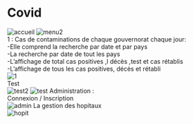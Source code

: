 # Covid
![accueil](https://github.com/eyatab/Covid/assets/79045818/37e28d21-8191-490d-b4fd-2ca4e56e2d63)
![menu2](https://github.com/eyatab/Covid/assets/79045818/52379082-f053-4083-a496-edd5f35125c6)  
1 :  Cas de contaminations de chaque gouvernorat chaque jour:  
-Elle comprend la recherche par date et par pays  
-La recherche par date  de tout les pays  
-L’affichage de total cas positives ,l décès ,test et cas rétablis  
-L’affichage de tous les cas positives, décès et rétabli   
![1](https://github.com/eyatab/Covid/assets/79045818/ad7b87cd-de92-4bbd-be0b-088525e3c988)  
Test  
![test2](https://github.com/eyatab/Covid/assets/79045818/b8450ccf-a878-484b-8450-ef484952aaa2)
![test](https://github.com/eyatab/Covid/assets/79045818/ca292481-f217-4f12-9e9b-f7939d345e6b)
Administration :  
Connexion / Inscription   
![admin](https://github.com/eyatab/Covid/assets/79045818/b7f08961-83b2-4cc6-9fb1-bb5f2268f6b5)
La gestion des hopitaux   
![hopit](https://github.com/eyatab/Covid/assets/79045818/02a86c12-ad01-4b34-a47d-eb8fbc6bb0cc)








